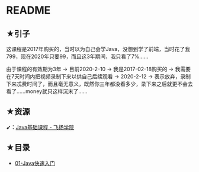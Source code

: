 # README

## ★引子

这课程是2017年购买的，当时以为自己会学Java，没想到学了前端，当时花了我799，现在2020年只要99，而且这3年期间，我只看了7%……

由于课程的有效期为3年 -> 目前2020-2-10 -> 我是2017-02-18购买的 -> 我需要在7天时间内把视频录制下来以供自己后续观看 -> 2020-2-12 -> 表示放弃，录制下来忒费时间了，而且毫无意义，既然你三年都没看多少，录下来之后就更不会去看了……money就只这样沉末了……

## ★资源

**➹：**[Java基础课程 - 飞扬学院](https://www.feiyangedu.com/category/JavaSE)

## ★目录

- [01-Java快速入门](./01.md)





